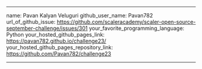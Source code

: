 ---

name: Pavan Kalyan Veluguri
github_user_name: Pavan782
url_of_github_issue: https://github.com/scaleracademy/scaler-open-source-september-challenge/issues/301
your_favorite_programming_language: Python
your_hosted_github_pages_link: https://pavan782.github.io/challenge23/
your_hosted_github_pages_repository_link: https://github.com/Pavan782/challenge23

---